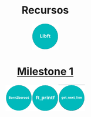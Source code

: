 
<h1 align="center" width="100%">Recursos</h1>
<p align="center" width="100%"><a href="0/"><img src="../documentation/0/libft.png" width="72" /></p>
  
<h1 align="center"><a href="milestone_1">Milestone 1</a></h1>

<p align="center" width="100%"><a href="milestone_1/"><img src="../documentation/milestone_1/born2beroot.png" width="72" /><a/><a href="milestone_1/"><img src="../documentation/milestone_1/ft_printf.png" width="72" /></a><a href="milestone_1/"><img src="../documentation/milestone_1/get_next_line.png" width="72" /></a></p>



